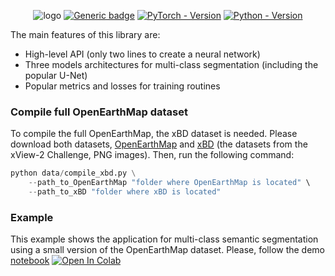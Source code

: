<div align="center">
 
![logo](https://github.com/bao18/open_earth_map/blob/main/pics/openearthmap.png)
[![Generic badge](https://img.shields.io/badge/License-MIT-<COLOR>.svg?style=for-the-badge)](https://github.com/bao18/open_earth_map/blob/main/LICENSE) 
[![PyTorch - Version](https://img.shields.io/badge/PYTORCH-1.12+-red?style=for-the-badge&logo=pytorch)](https://pytorch.org/get-started/previous-versions/) 
[![Python - Version](https://img.shields.io/badge/PYTHON-3.7+-red?style=for-the-badge&logo=python&logoColor=white)](https://www.python.org/downloads/) 


</div>

<!-- 
# OpenEarthMap
Quick start in OpenEarthMap  -->
The main features of this library are:

 - High-level API (only two lines to create a neural network)
 - Three models architectures for multi-class segmentation (including the popular U-Net)
 - Popular metrics and losses for training routines

### Compile full OpenEarthMap dataset
To compile the full OpenEarthMap, the xBD dataset is needed. Please download both datasets, [OpenEarthMap](https://zenodo.org/record/7223446#.Y2Jj1OzP2Ak) and [xBD](https://xview2.org/dataset) (the datasets from the xView-2 Challenge, PNG images). Then, run the following command:
```python
python data/compile_xbd.py \
    --path_to_OpenEarthMap "folder where OpenEarthMap is located" \
    --path_to_xBD "folder where xBD is located"
```

<!-- ### Example <a name="examples"></a> -->
### Example
This example shows the application for multi-class semantic segmentation using a small version of the OpenEarthMap dataset. Please, follow the demo [notebook](https://github.com/bao18/open_earth_map/blob/main/Demo.ipynb) [![Open In Colab](https://colab.research.google.com/assets/colab-badge.svg)](https://colab.research.google.com/github/bao18/open_earth_map/blob/main/Demo.ipynb)

